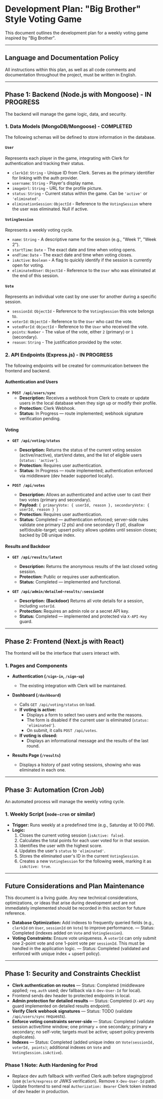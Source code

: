 # Development Plan: "Big Brother" Style Voting Game

This document outlines the development plan for a weekly voting game inspired by "Big Brother".

---

## Language and Documentation Policy
All instructions within this plan, as well as all code comments and documentation throughout the project, must be written in English.

---

## Phase 1: Backend (Node.js with Mongoose) - IN PROGRESS

The backend will manage the game logic, data, and security.

### 1. Data Models (MongoDB/Mongoose) - COMPLETED

The following schemas will be defined to store information in the database.

#### `User`
Represents each player in the game, integrating with Clerk for authentication and tracking their status.

-   `clerkId`: `String` - Unique ID from Clerk. Serves as the primary identifier for linking with the auth provider.
-   `username`: `String` - Player's display name.
-   `imageUrl`: `String` - URL for the profile picture.
-   `status`: `String` - Current status within the game. Can be `'active'` or `'eliminated'`.
-   `eliminationSession`: `ObjectId` - Reference to the `VotingSession` where the user was eliminated. Null if active.

#### `VotingSession`
Represents a weekly voting cycle.

-   `name`: `String` - A descriptive name for the session (e.g., "Week 1", "Week 2").
-   `startTime`: `Date` - The exact date and time when voting opens.
-   `endTime`: `Date` - The exact date and time when voting closes.
-   `isActive`: `Boolean` - A flag to quickly identify if the session is currently open for voting.
-   `eliminatedUser`: `ObjectId` - Reference to the `User` who was eliminated at the end of this session.

#### `Vote`
Represents an individual vote cast by one user for another during a specific session.

-   `sessionId`: `ObjectId` - Reference to the `VotingSession` this vote belongs to.
-   `voterId`: `ObjectId` - Reference to the `User` who cast the vote.
-   `votedForId`: `ObjectId` - Reference to the `User` who received the vote.
-   `points`: `Number` - The value of the vote, either `2` (primary) or `1` (secondary).
-   `reason`: `String` - The justification provided by the voter.

### 2. API Endpoints (Express.js) - IN PROGRESS

The following endpoints will be created for communication between the frontend and backend.

#### Authentication and Users
-   **`POST /api/users/sync`**
    -   **Description:** Receives a webhook from Clerk to create or update users in the local database when they sign up or modify their profile.
    -   **Protection:** Clerk Webhook.
    -   **Status:** In Progress — route implemented; webhook signature verification pending.

#### Voting
-   **`GET /api/voting/status`**
    -   **Description:** Returns the status of the current voting session (active/inactive), start/end dates, and the list of eligible users (`status: 'active'`).
    -   **Protection:** Requires user authentication.
    -   **Status:** In Progress — route implemented; authentication enforced via middleware (dev header supported locally).

-   **`POST /api/votes`**
    -   **Description:** Allows an authenticated and active user to cast their two votes (primary and secondary).
    -   **Payload:** `{ primaryVote: { userId, reason }, secondaryVote: { userId, reason } }`
    -   **Protection:** Requires user authentication.
    -   **Status:** Completed — authentication enforced; server-side rules validate one primary (2 pts) and one secondary (1 pt), disallow self/double-target; upsert policy allows updates until session closes; backed by DB unique index.

#### Results and Backdoor
-   **`GET /api/results/latest`**
    -   **Description:** Returns the anonymous results of the last closed voting session.
    -   **Protection:** Public or requires user authentication.
    -   **Status:** Completed — implemented and functional.

-   **`GET /api/admin/detailed-results/:sessionId`**
    -   **Description:** **(Backdoor)** Returns all vote details for a session, including `voterId`.
    -   **Protection:** Requires an admin role or a secret API key.
    -   **Status:** Completed — implemented and protected via `X-API-Key` guard.

---

## Phase 2: Frontend (Next.js with React)

The frontend will be the interface that users interact with.

### 1. Pages and Components

-   **Authentication (`/sign-in`, `/sign-up`)**
    -   The existing integration with Clerk will be maintained.

-   **Dashboard (`/dashboard`)**
    -   Calls `GET /api/voting/status` on load.
    -   **If voting is active:**
        -   Displays a form to select two users and write the reasons.
        -   The form is disabled if the current user is eliminated (`status: 'eliminated'`).
        -   On submit, it calls `POST /api/votes`.
    -   **If voting is closed:**
        -   Displays an informational message and the results of the last round.

-   **Results Page (`/results`)**
    -   Displays a history of past voting sessions, showing who was eliminated in each one.

---

## Phase 3: Automation (Cron Job)

An automated process will manage the weekly voting cycle.

### 1. Weekly Script (`node-cron` or similar)

-   **Trigger:** Runs weekly at a predefined time (e.g., Saturday at 10:00 PM).
-   **Logic:**
    1.  Closes the current voting session (`isActive: false`).
    2.  Calculates the total points for each user voted for in that session.
    3.  Identifies the user with the highest score.
    4.  Updates the user's `status` to `'eliminated'`.
    5.  Stores the eliminated user's ID in the current `VotingSession`.
    6.  Creates a new `VotingSession` for the following week, marking it as `isActive: true`.

---

## Future Considerations and Plan Maintenance

This document is a living guide. Any new technical considerations, optimizations, or ideas that arise during development and are not immediately implemented should be recorded in this section for future reference.

-   **Database Optimization:** Add indexes to frequently queried fields (e.g., `clerkId` on `User`, `sessionId` on `Vote`) to improve performance. — Status: Completed (indexes added on `Vote` and `VotingSession`).
-   **Voting Constraints:** Ensure vote uniqueness. A `voterId` can only submit one 2-point vote and one 1-point vote per `sessionId`. This must be handled in the application logic. — Status: Completed (validated and enforced with unique index + upsert policy).

---

## Phase 1: Security and Constraints Checklist

-   **Clerk authentication on routes** — Status: Completed (middleware applied; `req.auth` used; dev fallback via `X-Dev-User-Id` for local).
-   Frontend sends dev header to protected endpoints in local.
-   **Admin protection for detailed results** — Status: Completed (`X-API-Key` guard implemented on detailed results endpoint).
-   **Verify Clerk webhook signatures** — Status: TODO (validate `/api/users/sync` requests).
-   **Enforce voting constraints server-side** — Status: Completed (validate session active/time window; one primary + one secondary; primary ≠ secondary; no self-vote; targets must be active; upsert policy prevents duplicates).
-   **Indexes** — Status: Completed (added unique index on `Vote(sessionId, voterId, points)`; additional indexes on `Vote` and `VotingSession.isActive`).

### Phase 1 Note: Auth Hardening for Prod

- Replace dev auth fallback with verified Clerk auth before staging/prod (use `@clerk/express` or JWKS verification). Remove `X-Dev-User-Id` path.
- Update frontend to send real `Authorization: Bearer` Clerk token instead of dev header in production.
